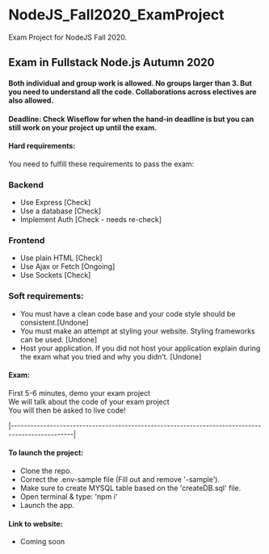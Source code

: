 # NodeJS_Fall2020_ExamProject
Exam Project for NodeJS Fall 2020. 

## Exam in Fullstack Node.js Autumn 2020

#### Both individual and group work is allowed. No groups larger than 3. But you need to understand all the code. Collaborations across electives are also allowed.

#### Deadline: Check Wiseflow for when the hand-in deadline is but you can still work on your project up until the exam.

#### Hard requirements:  
You need to fulfill these requirements to pass the exam:<br>
### Backend <br>
- Use Express         [Check] <br>
- Use a database      [Check] <br>
- Implement Auth      [Check - needs re-check]<br>

### Frontend
- Use plain HTML      [Check]<br>
- Use Ajax or Fetch   [Ongoing]<br>
- Use Sockets         [Check]<br>

### Soft requirements:  
- You must have a clean code base and your code style should be consistent.[Undone] <br>
- You must make an attempt at styling your website. Styling frameworks can be used. [Undone] <br>
- Host your application. If you did not host your application explain during the exam what you tried and why you didn’t. [Undone] <br>

#### Exam:
First 5-6 minutes, demo your exam project<br>
We will talk about the code of your exam project<br>
You will then be asked to live code!<br>


|-------------------------------------------------------------------------------------------------|<br>

#### To launch the project: 

- Clone the repo. <br>
- Correct the .env-sample file (Fill out and remove '-sample'). <br>
- Make sure to create MYSQL table based on the 'createDB.sql' file. <br>
- Open terminal & type: 'npm i' <br>
- Launch the app. <br>

 

#### Link to website: <br>
- Coming soon

